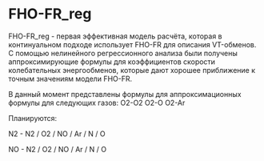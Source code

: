 # FHO-FR_reg
FHO-FR_reg - первая эффективная модель расчёта, которая в континуальном подходе использует FHO-FR для описания VT-обменов. С помощью нелинейного регрессионного анализа были получены аппроксимирующие формулы для коэффициентов скорости колебательных энергообменов, которые дают хорошее приближение к точным значениям модели FHO-FR.

В данный момент представлены формулы для аппроксимационных формулы для следующих газов:
O2-O2
O2-O
O2-Ar

Планируются: 

N2 - N2 / O2 / NO / Ar / N / O

NO - N2 / O2 / NO / Ar / N / O

